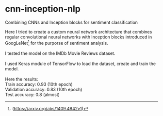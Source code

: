 # cnn-inception-nlp
Combining CNNs and Inception blocks for sentiment classification

Here I tried to create a custom neural network architecture that combines regular convolutional neural networks with Inception blocks introduced in GoogLeNet[^fn1] for the purporse of sentiment analysis.<br><br>I tested the model on the IMDb Movie Reviews dataset.<br><br>I used Keras module of TensorFlow to load the dataset, create and train the model.<br><br>Here the results:<br>Train accuracy: 0.93 (10th epoch)<br>Validation accuracy: 0.83 (10th epoch)<br>Test accuracy: 0.8 (almost)



[^fn1]: (https://arxiv.org/abs/1409.4842v1)
